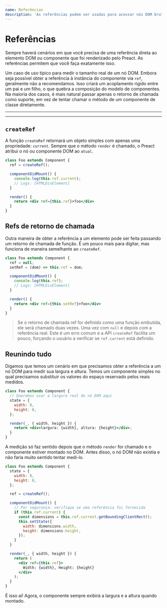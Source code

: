 ```yaml
---
name: Referências
description: 'As referências podem ser usadas para acessar nós DOM brutos que o Preact renderizou'
---
```


# Referências

Sempre haverá cenários em que você precisa de uma referência direta ao elemento DOM ou componente que foi renderizado pelo Preact. As referências permitem que você faça exatamente isso.

Um caso de uso típico para medir o tamanho real de um nó DOM. Embora seja possível obter a referência à instância do componente via `ref`, geralmente não a recomendamos. Isso criará um acoplamento rígido entre um pai e um filho, o que quebra a composição do modelo de componentes. Na maioria dos casos, é mais natural passar apenas o retorno de chamada como suporte, em vez de tentar chamar o método de um componente de classe diretamente.

---

<toc></toc>

---

## `createRef`

A função `createRef` retornará um objeto simples com apenas uma propriedade: `current`. Sempre que o método `render` é chamado, o Preact atribui o nó ou componente DOM ao `atual`.

```jsx
class Foo extends Component {
  ref = createRef();

  componentDidMount() {
    console.log(this.ref.current);
    // Logs: [HTMLDivElement]
  }

  render() {
    return <div ref={this.ref}>foo</div>
  }
}
```

## Refs de retorno de chamada

Outra maneira de obter a referência a um elemento pode ser feita passando um retorno de chamada de função. É um pouco mais para digitar, mas funciona de maneira semelhante ao `createRef`.

```jsx
class Foo extends Component {
  ref = null;
  setRef = (dom) => this.ref = dom;

  componentDidMount() {
    console.log(this.ref);
    // Logs: [HTMLDivElement]
  }

  render() {
    return <div ref={this.setRef}>foo</div>
  }
}
```

> Se o retorno de chamada ref for definido como uma função embutida, ele será chamado duas vezes. Uma vez com `null` e depois com a referência real. Este é um erro comum e a API `createRef` facilita um pouco, forçando o usuário a verificar se `ref.current` está definido.

## Reunindo tudo

Digamos que temos um cenário em que precisamos obter a referência a um nó DOM para medir sua largura e altura. Temos um componente simples no qual precisamos substituir os valores do espaço reservado pelos reais medidos.

```jsx
class Foo extends Component {
  // Queremos usar a largura real do nó DOM aqui
  state = {
    width: 0,
    height: 0,
  };

  render(_, { width, height }) {
    return <div>largura: {width}, altura: {height}</div>;
  }
}
```

A medição só faz sentido depois que o método `render` for chamado e o componente estiver montado no DOM. Antes disso, o nó DOM não existia e não faria muito sentido tentar medi-lo.

```jsx
class Foo extends Component {
  state = {
    width: 0,
    height: 0,
  };

  ref = createRef();

  componentDidMount() {
    // Por segurança: verifique se uma referência foi fornecida
    if (this.ref.current) {
      const dimensions = this.ref.current.getBoundingClientRect();
      this.setState({
        width: dimensions.width,
        height: dimensions.height,
      });
    }
  }

  render(_, { width, height }) {
    return (
      <div ref={this.ref}>
        Width: {width}, Height: {height}
      </div>
    );
  }
}
```

É isso aí! Agora, o componente sempre exibirá a largura e a altura quando montado.
